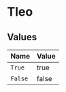 # Tleo


## Values

| Name    | Value   |
| ------- | ------- |
| `True`  | true    |
| `False` | false   |